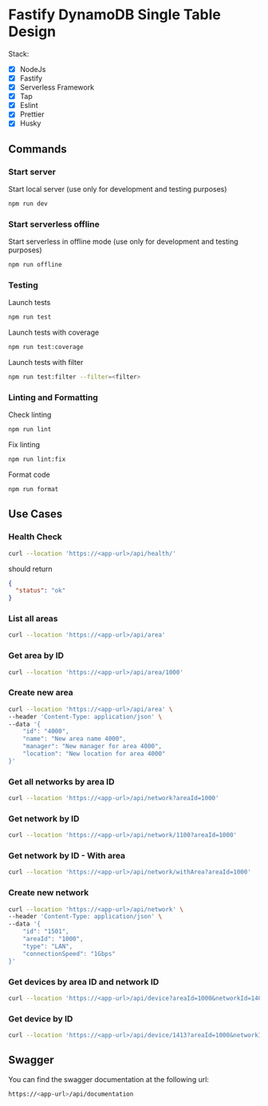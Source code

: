 # Fastify DynamoDB Single Table Design

Stack:
- [x] NodeJs
- [x] Fastify
- [x] Serverless Framework
- [x] Tap
- [x] Eslint
- [x] Prettier
- [x] Husky

## Commands

### Start server

Start local server (use only for development and testing purposes)

```bash
npm run dev
```

### Start serverless offline

Start serverless in offline mode (use only for development and testing purposes)

```bash
npm run offline
```

### Testing

Launch tests

```bash
npm run test
```

Launch tests with coverage

```bash
npm run test:coverage
```

Launch tests with filter

```bash
npm run test:filter --filter=<filter>
```

### Linting and Formatting

Check linting

```bash
npm run lint
```

Fix linting

```bash
npm run lint:fix
```

Format code

```bash
npm run format
```

## Use Cases

### Health Check

```bash
curl --location 'https://<app-url>/api/health/'
```

should return

```json
{
  "status": "ok"
}
```

### List all areas

```bash
curl --location 'https://<app-url>/api/area'
```

### Get area by ID

```bash
curl --location 'https://<app-url>/api/area/1000'
```

### Create new area

```bash
curl --location 'https://<app-url>/api/area' \
--header 'Content-Type: application/json' \
--data '{
    "id": "4000",
    "name": "New area name 4000",
    "manager": "New manager for area 4000",
    "location": "New location for area 4000"
}'
```

### Get all networks by area ID

```bash
curl --location 'https://<app-url>/api/network?areaId=1000'
```

### Get network by ID

```bash
curl --location 'https://<app-url>/api/network/1100?areaId=1000'
```

### Get network by ID - With area

```bash
curl --location 'https://<app-url>/api/network/withArea?areaId=1000'
```

### Create new network

```bash
curl --location 'https://<app-url>/api/network' \
--header 'Content-Type: application/json' \
--data '{
    "id": "1501",
    "areaId": "1000",
    "type": "LAN",
    "connectionSpeed": "1Gbps"    
}'
```

### Get devices by area ID and network ID 

```bash
curl --location 'https://<app-url>/api/device?areaId=1000&networkId=1400'
```

### Get device by ID

```bash
curl --location 'https://<app-url>/api/device/1413?areaId=1000&networkId=1400'
```

## Swagger

You can find the swagger documentation at the following url:

```bash
https://<app-url>/api/documentation
```
